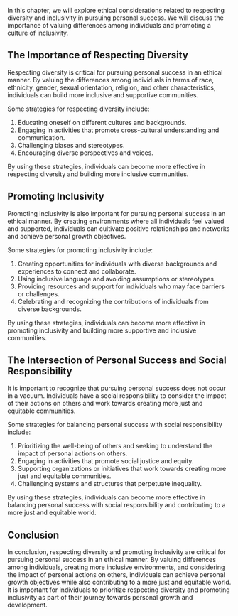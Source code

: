 
In this chapter, we will explore ethical considerations related to respecting diversity and inclusivity in pursuing personal success. We will discuss the importance of valuing differences among individuals and promoting a culture of inclusivity.

The Importance of Respecting Diversity
--------------------------------------

Respecting diversity is critical for pursuing personal success in an ethical manner. By valuing the differences among individuals in terms of race, ethnicity, gender, sexual orientation, religion, and other characteristics, individuals can build more inclusive and supportive communities.

Some strategies for respecting diversity include:

1. Educating oneself on different cultures and backgrounds.
2. Engaging in activities that promote cross-cultural understanding and communication.
3. Challenging biases and stereotypes.
4. Encouraging diverse perspectives and voices.

By using these strategies, individuals can become more effective in respecting diversity and building more inclusive communities.

Promoting Inclusivity
---------------------

Promoting inclusivity is also important for pursuing personal success in an ethical manner. By creating environments where all individuals feel valued and supported, individuals can cultivate positive relationships and networks and achieve personal growth objectives.

Some strategies for promoting inclusivity include:

1. Creating opportunities for individuals with diverse backgrounds and experiences to connect and collaborate.
2. Using inclusive language and avoiding assumptions or stereotypes.
3. Providing resources and support for individuals who may face barriers or challenges.
4. Celebrating and recognizing the contributions of individuals from diverse backgrounds.

By using these strategies, individuals can become more effective in promoting inclusivity and building more supportive and inclusive communities.

The Intersection of Personal Success and Social Responsibility
--------------------------------------------------------------

It is important to recognize that pursuing personal success does not occur in a vacuum. Individuals have a social responsibility to consider the impact of their actions on others and work towards creating more just and equitable communities.

Some strategies for balancing personal success with social responsibility include:

1. Prioritizing the well-being of others and seeking to understand the impact of personal actions on others.
2. Engaging in activities that promote social justice and equity.
3. Supporting organizations or initiatives that work towards creating more just and equitable communities.
4. Challenging systems and structures that perpetuate inequality.

By using these strategies, individuals can become more effective in balancing personal success with social responsibility and contributing to a more just and equitable world.

Conclusion
----------

In conclusion, respecting diversity and promoting inclusivity are critical for pursuing personal success in an ethical manner. By valuing differences among individuals, creating more inclusive environments, and considering the impact of personal actions on others, individuals can achieve personal growth objectives while also contributing to a more just and equitable world. It is important for individuals to prioritize respecting diversity and promoting inclusivity as part of their journey towards personal growth and development.

